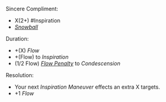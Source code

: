 Sincere Compliment:
+ X(2+) #Inspiration
+ *[Snowball](Snowball.md)*

Duration:
+ +(X) *Flow*
+ +(Flow) to *Inspiration*
+ (1/2 Flow) *[Flow Penalty](Flow_Penalty.md)* to *Condescension*

Resolution:
+ Your next *Inspiration Maneuver* effects an extra X targets.
+ +1 *Flow* 